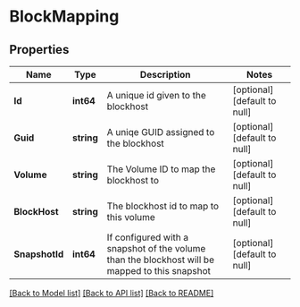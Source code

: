 # BlockMapping

## Properties
Name | Type | Description | Notes
------------ | ------------- | ------------- | -------------
**Id** | **int64** | A unique id given to the blockhost | [optional] [default to null]
**Guid** | **string** | A uniqe GUID assigned to the blockhost | [optional] [default to null]
**Volume** | **string** | The Volume ID to map the blockhost to | [optional] [default to null]
**BlockHost** | **string** | The blockhost id to map to this volume | [optional] [default to null]
**SnapshotId** | **int64** | If configured with a snapshot of the volume than the blockhost will be mapped to this snapshot | [optional] [default to null]

[[Back to Model list]](../README.md#documentation-for-models) [[Back to API list]](../README.md#documentation-for-api-endpoints) [[Back to README]](../README.md)


